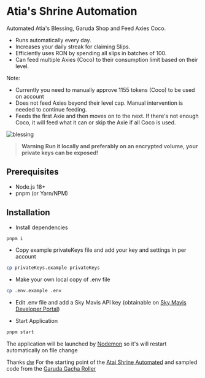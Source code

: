 # Atia's Shrine Automation

Automated Atia's Blessing, Garuda Shop and Feed Axies Coco.

* Runs automatically every day.
* Increases your daily streak for claiming Slips.
* Efficiently uses RON by spending all slips in batches of 100.
* Can feed multiple Axies (Coco) to their consumption limit based on their level.

Note:
* Currently you need to manually approve 1155 tokens (Coco) to be used on account
* Does not feed Axies beyond their level cap. Manual intervention is needed to continue feeding.
* Feeds the first Axie and then moves on to the next. If there's not enough Coco, it will feed what it can or skip the Axie if all Coco is used.
    


![blessing](https://github.com/dwi/atia-shrine-automated/assets/1337260/feda58fc-4829-4684-9b40-dac8735dbc05)


> **Warning**
> **Run it locally and preferably on an encrypted volume, your private keys can be exposed!**

## Prerequisites
- Node.js 18+
- pnpm (or Yarn/NPM)

## Installation
- Install dependencies
```bash
pnpm i
```
- Copy example privateKeys file and add your key and settings in per account
```bash
cp privateKeys.example privateKeys
```
- Make your own local copy of .env file
```bash
cp .env.example .env
```

- Edit .env file and add a Sky Mavis API key (obtainable on [Sky Mavis Developer Portal](https://developers.skymavis.com/console/applications/))


- Start Application
```bash
pnpm start
```
The application will be launched by [Nodemon](https://nodemon.com) so it's will restart automatically on file change


Thanks [dw](https://github.com/dwi/) For the starting point of the [Atai Shrine Automated](https://github.com/dwi/atia-shrine-automated) and sampled code from the [Garuda Gacha Roller](https://github.com/dwi/garuda-gacha-roller)